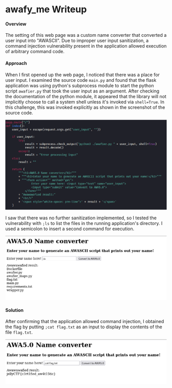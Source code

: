 # awafy_me Writeup

#### Overview

The setting of this web page was a custom name converter that converted a user input into "AWASCII". Due to improper user input sanitization, a command injection vulnerability present in the application allowed execution of arbitrary command code.


#### Approach

When I first opened up the web page, I noticed that there was a place for user input. I examined the source code `main.py` and found that the flask application was using python's subprocess module to start the python script `awafier.py` that took the user input as an argument. After checking the documentation of the python module, it appeared that the library will not implicitly choose to call a system shell unless it's invoked via `shell=True`. In this challenge, this was invoked explicitly as shown in the screenshot of the source code.

![web1_1](/jellyCTF/images/jelly2_1.png)

I saw that there was no further sanitization implemented, so I tested the vulnerability with `;ls` to list the files in the running application's directory. I used a semicolon to insert a second command for execution.

![web1_1](/jellyCTF/images/jelly2_2.png)


#### Solution
After confirming that the application allowed command injection, I obtained the flag by putting `;cat flag.txt` as an input to display the contents of the file `flag.txt`.

![web1_1](/jellyCTF/images/jelly2_3.png)
